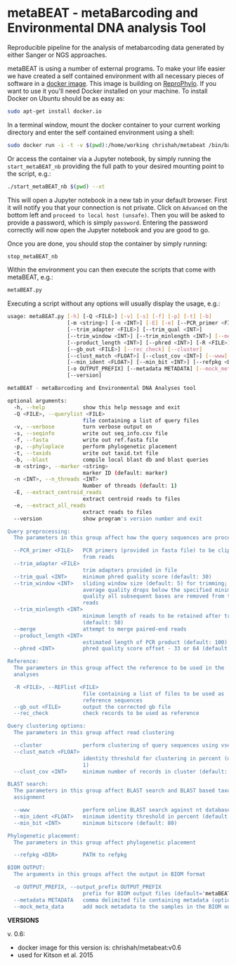 # metaBEAT - metaBarcoding and Environmental DNA analysis Tool

Reproducible pipeline for the analysis of metabarcoding data generated by either Sanger or NGS approaches.

metaBEAT is using a number of external programs. To make your life easier we have created a self contained environment with all necessary pieces of software in a [docker image](https://hub.docker.com/r/chrishah/metabeat/). This image is building on [ReproPhylo](https://hub.docker.com/r/szitenberg/reprophylo/). If you want to use it you'll need Docker installed on your machine. 
To install Docker on Ubuntu should be as easy as:
```bash
sudo apt-get install docker.io
```

In a terminal window, mount the docker container to your current working directory and enter the self contained environment using a shell:

```bash
sudo docker run -i -t -v $(pwd):/home/working chrishah/metabeat /bin/bash
```

Or access the container via a Jupyter notebook, by simply running the `start_metaBEAT_nb` providing the full path to your desired mounting point to the script, e.g.:
```bash
./start_metaBEAT_nb $(pwd) --xt
```
This will open a Jupyter notebook in a new tab in your default browser. First it will notify you that your connection is not private. Click on `Advanced` on the bottom left and `proceed to local host (unsafe)`. Then you will be asked to provide a password, which is simply `password`. Entering the password correctly will now open the Jupyter notebook and you are good to go.

Once you are done, you should stop the container by simply running:
```bash
stop_metaBEAT_nb
```

Within the environment you can then execute the scripts that come with metaBEAT, e.g.:
```bash
metaBEAT.py
```

Executing a script without any options will usually display the usage, e.g.:
```bash
usage: metaBEAT.py [-h] [-Q <FILE>] [-v] [-s] [-f] [-p] [-t] [-b]
                   [-m <string>] [-n <INT>] [-E] [-e] [--PCR_primer <FILE>]
                   [--trim_adapter <FILE>] [--trim_qual <INT>]
                   [--trim_window <INT>] [--trim_minlength <INT>] [--merge]
                   [--product_length <INT>] [--phred <INT>] [-R <FILE>]
                   [--gb_out <FILE>] [--rec_check] [--cluster]
                   [--clust_match <FLOAT>] [--clust_cov <INT>] [--www]
                   [--min_ident <FLOAT>] [--min_bit <INT>] [--refpkg <DIR>]
                   [-o OUTPUT_PREFIX] [--metadata METADATA] [--mock_meta_data]
                   [--version]

metaBEAT - metaBarcoding and Environmental DNA Analyses tool

optional arguments:
  -h, --help            show this help message and exit
  -Q <FILE>, --querylist <FILE>
                        file containing a list of query files
  -v, --verbose         turn verbose output on
  -s, --seqinfo         write out seq_info.csv file
  -f, --fasta           write out ref.fasta file
  -p, --phyloplace      perform phylogenetic placement
  -t, --taxids          write out taxid.txt file
  -b, --blast           compile local blast db and blast queries
  -m <string>, --marker <string>
                        marker ID (default: marker)
  -n <INT>, --n_threads <INT>
                        Number of threads (default: 1)
  -E, --extract_centroid_reads
                        extract centroid reads to files
  -e, --extract_all_reads
                        extract reads to files
  --version             show program's version number and exit

Query preprocessing:
  The parameters in this group affect how the query sequences are processed

  --PCR_primer <FILE>   PCR primers (provided in fasta file) to be clipped
                        from reads
  --trim_adapter <FILE>
                        trim adapters provided in file
  --trim_qual <INT>     minimum phred quality score (default: 30)
  --trim_window <INT>   sliding window size (default: 5) for trimming; if
                        average quality drops below the specified minimum
                        quality all subsequent bases are removed from the
                        reads
  --trim_minlength <INT>
                        minimum length of reads to be retained after trimming
                        (default: 50)
  --merge               attempt to merge paired-end reads
  --product_length <INT>
                        estimated length of PCR product (default: 100)
  --phred <INT>         phred quality score offset - 33 or 64 (default: 33)

Reference:
  The parameters in this group affect the reference to be used in the
  analyses

  -R <FILE>, --REFlist <FILE>
                        file containing a list of files to be used as
                        reference sequences
  --gb_out <FILE>       output the corrected gb file
  --rec_check           check records to be used as reference

Query clustering options:
  The parameters in this group affect read clustering

  --cluster             perform clustering of query sequences using vsearch
  --clust_match <FLOAT>
                        identity threshold for clustering in percent (default:
                        1)
  --clust_cov <INT>     minimum number of records in cluster (default: 1)

BLAST search:
  The parameters in this group affect BLAST search and BLAST based taxonomic
  assignment

  --www                 perform online BLAST search against nt database
  --min_ident <FLOAT>   minimum identity threshold in percent (default: 0.95)
  --min_bit <INT>       minimum bitscore (default: 80)

Phylogenetic placement:
  The parameters in this group affect phylogenetic placement

  --refpkg <DIR>        PATH to refpkg

BIOM OUTPUT:
  The arguments in this groups affect the output in BIOM format

  -o OUTPUT_PREFIX, --output_prefix OUTPUT_PREFIX
                        prefix for BIOM output files (default='metaBEAT')
  --metadata METADATA   comma delimited file containing metadata (optional)
  --mock_meta_data      add mock metadata to the samples in the BIOM output

```

__VERSIONS__

v. 0.6:
 - docker image for this version is: chrishah/metabeat:v0.6
 - used for Kitson et al. 2015
